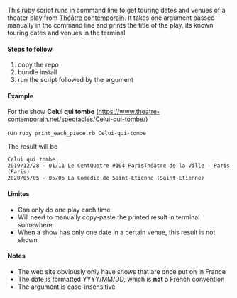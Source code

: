 This ruby script runs in command line to get touring dates and venues of a theater play from [Théâtre contemporain](www.theatre-contemporain.net).
It takes one argument passed manually in the command line and prints the title of the play, its known touring dates and venues in the terminal

#### Steps to follow

1. copy the repo
2. bundle install
3. run the script followed by the argument

#### Example 

For the show **Celui qui tombe** (https://www.theatre-contemporain.net/spectacles/Celui-qui-tombe/)

run `ruby print_each_piece.rb Celui-qui-tombe`

The result will be
```
Celui qui tombe
2019/12/28 - 01/11 Le CentQuatre #104 ParisThéâtre de la Ville - Paris (Paris)
2020/05/05 - 05/06 La Comédie de Saint-Etienne (Saint-Etienne)
```
#### Limites
* Can only do one play each time
* Will need to manually copy-paste the printed result in terminal somewhere 
* When a show has only one date in a certain venue, this result is not shown

#### Notes
* The web site obviously only have shows that are once put on in France
* The date is formatted YYYY/MM/DD, which is **not** a French convention
* The argument is case-insensitive
